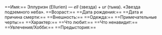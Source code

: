==Имя:== Эллуриэн (Ellurien) — *ell* (звезда) + *ur* (тьма). «Звезда подземного неба».
==Возраст:==
==Дата рождения:==
==Дата и причина смерти:==
==Внешность:==
==Одежда:==
==Примечательные черты:==
==Характер:==
==Что любит:==
==Что ненавидит:== 
==Увлечения/Хобби:==
==Предыстория:== 